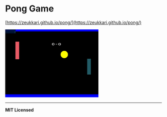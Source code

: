 # Pong Game

[https://zeukkari.github.io/pong/](https://zeukkari.github.io/pong/)

<img src="https://raw.githubusercontent.com/Zeukkari/pong/master/demo.gif" width="300" />

---

**MIT Licensed**
